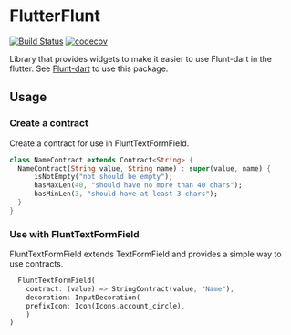 # FlutterFlunt

[![Build Status](https://travis-ci.org/pbissonho/flunt-dart.svg?branch=master)](https://travis-ci.org/pbissonho/flunt-dart)
[![codecov](https://codecov.io/gh/pbissonho/flunt-dart/branch/master/graph/badge.svg)](https://codecov.io/gh/pbissonho/flunt-dart)

Library that provides widgets to make it easier to use Flunt-dart in the flutter.
See [Flunt-dart](https://github.com/PedroBissonho/flunt-dart) to use this package.

## Usage

### Create a contract

Create a contract for use in FluntTextFormField.

``` dart
class NameContract extends Contract<String> {
  NameContract(String value, String name) : super(value, name) {
      isNotEmpty("not should be empty");
      hasMaxLen(40, "should have no more than 40 chars");
      hasMinLen(3, "should have at least 3 chars");
  }
}
```
### Use with FluntTextFormField
  
FluntTextFormField extends TextFormField and provides a simple way to use contracts.

``` dart
  FluntTextFormField(
    contract: (value) => StringContract(value, "Name"),
    decoration: InputDecoration(
    prefixIcon: Icon(Icons.account_circle),
    )
)
```

